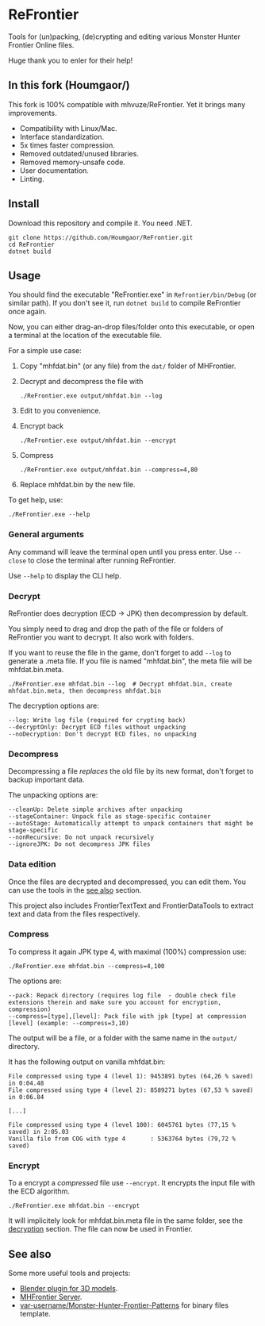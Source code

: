 # ReFrontier

Tools for (un)packing, (de)crypting and editing various Monster Hunter Frontier Online files.

Huge thank you to enler for their help!

## In this fork (Houmgaor/)

This fork is 100% compatible with mhvuze/ReFrontier.
Yet it brings many improvements.

- Compatibility with Linux/Mac.
- Interface standardization.
- 5x times faster compression.
- Removed outdated/unused libraries.
- Removed memory-unsafe code.
- User documentation.
- Linting.

## Install

Download this repository and compile it. You need .NET.

```commandline
git clone https://github.com/Houmgaor/ReFrontier.git
cd ReFrontier
dotnet build
```

## Usage

You should find the executable "ReFrontier.exe" in `Refrontier/bin/Debug` (or similar path).
If you don't see it, run ``dotnet build`` to compile ReFrontier once again.

Now, you can either drag-an-drop files/folder onto this executable, or open a terminal at the location of the executable file.

For a simple use case:

1. Copy "mhfdat.bin" (or any file) from the `dat/` folder of MHFrontier.
2. Decrypt and decompress the file with

    ```shell
    ./ReFrontier.exe output/mhfdat.bin --log
    ```

3. Edit to you convenience.
4. Encrypt back

    ```shell
    ./ReFrontier.exe output/mhfdat.bin --encrypt
    ```

5. Compress

    ```shell
    ./ReFrontier.exe output/mhfdat.bin --compress=4,80
    ```

6. Replace mhfdat.bin by the new file.

To get help, use:

```shell
./ReFrontier.exe --help
```

### General arguments

Any command will leave the terminal open until you press enter.
Use ``--close`` to close the terminal after running ReFrontier.

Use ``--help`` to display the CLI help.

### Decrypt

ReFrontier does decryption (ECD → JPK) then decompression by default.

You simply need to drag and drop the path of the file or folders of ReFrontier you want to decrypt.
It also work with folders.

If you want to reuse the file in the game, don't forget to add ``--log`` to generate a .meta file.
If you file is named "mhfdat.bin", the meta file will be mhfdat.bin.meta.

```commandline
./ReFrontier.exe mhfdat.bin --log  # Decrypt mhfdat.bin, create mhfdat.bin.meta, then decompress mhfdat.bin
```

The decryption options are:

```text
--log: Write log file (required for crypting back)
--decryptOnly: Decrypt ECD files without unpacking
--noDecryption: Don't decrypt ECD files, no unpacking
```

### Decompress

Decompressing a file *replaces* the old file by its new format, don't forget to backup important data.

The unpacking options are:

```text
--cleanUp: Delete simple archives after unpacking
--stageContainer: Unpack file as stage-specific container
--autoStage: Automatically attempt to unpack containers that might be stage-specific
--nonRecursive: Do not unpack recursively
--ignoreJPK: Do not decompress JPK files
```

### Data edition

Once the files are decrypted and decompressed, you can edit them.
You can use the tools in the [see also](#see-also) section.

This project also includes FrontierTextText and FrontierDataTools to extract text and data from the files respectively.

### Compress

To compress it again JPK type 4, with maximal (100%) compression use:

```shell
./ReFrontier.exe mhfdat.bin --compress=4,100
```

The options are:

```text
--pack: Repack directory (requires log file  - double check file extensions therein and make sure you account for encryption, compression)
--compress=[type],[level]: Pack file with jpk [type] at compression [level] (example: --compress=3,10)
```

The output will be a file, or a folder with the same name in the `output/` directory.

It has the following output on vanilla mhfdat.bin:

```text
File compressed using type 4 (level 1): 9453891 bytes (64,26 % saved) in 0:04.48
File compressed using type 4 (level 2): 8589271 bytes (67,53 % saved) in 0:06.84

[...]

File compressed using type 4 (level 100): 6045761 bytes (77,15 % saved) in 2:05.03
Vanilla file from COG with type 4       : 5363764 bytes (79,72 % saved)
```

### Encrypt

To a encrypt a *compressed* file use ``--encrypt``.
It encrypts the input file with the ECD algorithm.

```shell
./ReFrontier.exe mhfdat.bin --encrypt
```

It will implicitely look for mhfdat.bin.meta file in the same folder, see the [decryption](#decrypt) section.
The file can now be used in Frontier.

## See also

Some more useful tools and projects:

- [Blender plugin for 3D models](https://github.com/Houmgaor/Monster-Hunter-Frontier-Importer).
- [MHFrontier Server](https://github.com/ZeruLight/Erupe).
- [var-username/Monster-Hunter-Frontier-Patterns](https://github.com/var-username/Monster-Hunter-Frontier-Patterns) for binary files template.
